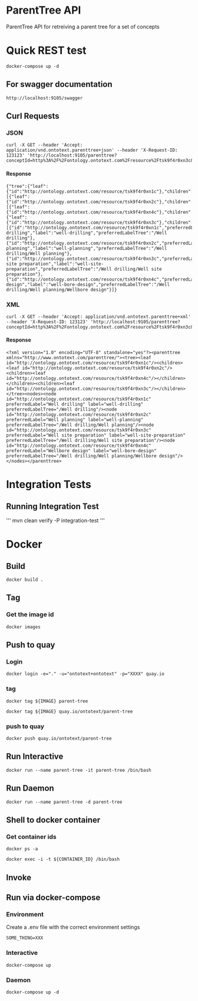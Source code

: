 ParentTree API
=

ParentTree API for retreiving a parent tree for a set of concepts 


# Quick REST test

```
docker-compose up -d
```

## For swagger documentation
```
http://localhost:9105/swagger
```

## Curl Requests

### JSON
``` 
curl -X GET --header 'Accept: application/vnd.ontotext.parenttree+json' --header 'X-Request-ID: 123123' 'http://localhost:9105/parenttree?conceptId=http%3A%2F%2Fontology.ontotext.com%2Fresource%2Ftsk9f4r0xn3c&conceptId=http%3A%2F%2Fontology.ontotext.com%2Fresource%2Ftsk9f4r0xn4c'
```

#### Response
```
{"tree":{"leaf":{"id":"http://ontology.ontotext.com/resource/tsk9f4r0xn1c"},"children":[{"leaf":{"id":"http://ontology.ontotext.com/resource/tsk9f4r0xn2c"},"children":[{"leaf":{"id":"http://ontology.ontotext.com/resource/tsk9f4r0xn4c"},"children":null}]},{"leaf":{"id":"http://ontology.ontotext.com/resource/tsk9f4r0xn3c"},"children":null}]},"nodes":[{"id":"http://ontology.ontotext.com/resource/tsk9f4r0xn1c","preferredLabel":"Well drilling","label":"well-drilling","preferredLabelTree":"/Well drilling"},{"id":"http://ontology.ontotext.com/resource/tsk9f4r0xn2c","preferredLabel":"Well planning","label":"well-planning","preferredLabelTree":"/Well drilling/Well planning"},{"id":"http://ontology.ontotext.com/resource/tsk9f4r0xn3c","preferredLabel":"Well site preparation","label":"well-site-preparation","preferredLabelTree":"/Well drilling/Well site preparation"},{"id":"http://ontology.ontotext.com/resource/tsk9f4r0xn4c","preferredLabel":"Wellbore design","label":"well-bore-design","preferredLabelTree":"/Well drilling/Well planning/Wellbore design"}]}
```

### XML

``` 
curl -X GET --header 'Accept: application/vnd.ontotext.parenttree+xml' --header 'X-Request-ID: 123123' 'http://localhost:9105/parenttree?conceptId=http%3A%2F%2Fontology.ontotext.com%2Fresource%2Ftsk9f4r0xn3c&conceptId=http%3A%2F%2Fontology.ontotext.com%2Fresource%2Ftsk9f4r0xn4c'
```

#### Response
``` 
<?xml version="1.0" encoding="UTF-8" standalone="yes"?><parenttree xmlns="http://www.ontotext.com/parenttree/"><tree><leaf id="http://ontology.ontotext.com/resource/tsk9f4r0xn1c"/><children><leaf id="http://ontology.ontotext.com/resource/tsk9f4r0xn2c"/><children><leaf id="http://ontology.ontotext.com/resource/tsk9f4r0xn4c"/></children></children><children><leaf id="http://ontology.ontotext.com/resource/tsk9f4r0xn3c"/></children></tree><nodes><node id="http://ontology.ontotext.com/resource/tsk9f4r0xn1c" preferredLabel="Well drilling" label="well-drilling" preferredLabelTree="/Well drilling"/><node id="http://ontology.ontotext.com/resource/tsk9f4r0xn2c" preferredLabel="Well planning" label="well-planning" preferredLabelTree="/Well drilling/Well planning"/><node id="http://ontology.ontotext.com/resource/tsk9f4r0xn3c" preferredLabel="Well site preparation" label="well-site-preparation" preferredLabelTree="/Well drilling/Well site preparation"/><node id="http://ontology.ontotext.com/resource/tsk9f4r0xn4c" preferredLabel="Wellbore design" label="well-bore-design" preferredLabelTree="/Well drilling/Well planning/Wellbore design"/></nodes></parenttree>
```
# Integration Tests

## Running Integration Test

'''
mvn clean verify -P integration-test
'''

# Docker

## Build

```
docker build .
```
  
## Tag
### Get the image id

```
docker images
```

## Push to quay

### Login

```
docker login -e="." -u="ontotext+ontotext" -p="XXXX" quay.io
```

### tag
```
docker tag ${IMAGE} parent-tree 

docker tag ${IMAGE} quay.io/ontotext/parent-tree

```

### push to quay
```
docker push quay.io/ontotext/parent-tree

```

## Run Interactive
```
docker run --name parent-tree -it parent-tree /bin/bash
```   

## Run Daemon
```
docker run --name parent-tree -d parent-tree 
```

## Shell to docker container



### Get container ids
```
docker ps -a
```

```
docker exec -i -t ${CONTAINER_ID} /bin/bash
```



## Invoke

## Run via docker-compose

### Environment

Create a .env file with the correct environment settings

```
SOME_THING=XXX

```

### Interactive
```
docker-compose up
```

### Daemon
```
docker-compose up -d
